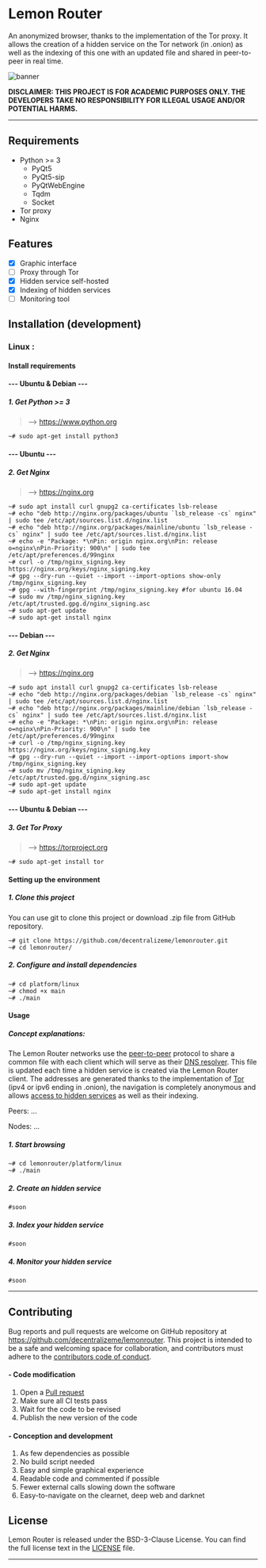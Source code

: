 # Lemon Router

An anonymized browser, thanks to the implementation of the Tor proxy. It allows the creation of a hidden service on the Tor network (in .onion) as well as the indexing of this one with an updated file and shared in peer-to-peer in real time.

![banner](https://raw.githubusercontent.com/decentralizeme/lemonrouter/main/banner.png)

**DISCLAIMER: THIS PROJECT IS FOR ACADEMIC PURPOSES ONLY. THE DEVELOPERS TAKE NO RESPONSIBILITY FOR ILLEGAL USAGE AND/OR POTENTIAL HARMS.**

------

## Requirements

- Python >= 3
  - PyQt5
  - PyQt5-sip
  - PyQtWebEngine
  - Tqdm
  - Socket
- Tor proxy
- Nginx

## Features

- [x] Graphic interface
- [ ] Proxy through Tor
- [x] Hidden service self-hosted
- [x] Indexing of hidden services
- [ ] Monitoring tool

## Installation (development)

### Linux :

#### Install requirements

#### --- Ubuntu & Debian ---

##### 1. Get Python >= 3

> --> https://www.python.org

```shell
~# sudo apt-get install python3
```

#### --- Ubuntu ---

##### 2. Get Nginx

> --> https://nginx.org

```shell
~# sudo apt install curl gnupg2 ca-certificates lsb-release
~# echo "deb http://nginx.org/packages/ubuntu `lsb_release -cs` nginx" | sudo tee /etc/apt/sources.list.d/nginx.list
~# echo "deb http://nginx.org/packages/mainline/ubuntu `lsb_release -cs` nginx" | sudo tee /etc/apt/sources.list.d/nginx.list
~# echo -e "Package: *\nPin: origin nginx.org\nPin: release o=nginx\nPin-Priority: 900\n" | sudo tee /etc/apt/preferences.d/99nginx
~# curl -o /tmp/nginx_signing.key https://nginx.org/keys/nginx_signing.key
~# gpg --dry-run --quiet --import --import-options show-only /tmp/nginx_signing.key
~# gpg --with-fingerprint /tmp/nginx_signing.key #for ubuntu 16.04
~# sudo mv /tmp/nginx_signing.key /etc/apt/trusted.gpg.d/nginx_signing.asc
~# sudo apt-get update
~# sudo apt-get install nginx
```

#### --- Debian ---

##### 2. Get Nginx

> --> https://nginx.org

```shell
~# sudo apt install curl gnupg2 ca-certificates lsb-release
~# echo "deb http://nginx.org/packages/debian `lsb_release -cs` nginx" | sudo tee /etc/apt/sources.list.d/nginx.list
~# echo "deb http://nginx.org/packages/mainline/debian `lsb_release -cs` nginx" | sudo tee /etc/apt/sources.list.d/nginx.list
~# echo -e "Package: *\nPin: origin nginx.org\nPin: release o=nginx\nPin-Priority: 900\n" | sudo tee /etc/apt/preferences.d/99nginx
~# curl -o /tmp/nginx_signing.key https://nginx.org/keys/nginx_signing.key
~# gpg --dry-run --quiet --import --import-options import-show /tmp/nginx_signing.key
~# sudo mv /tmp/nginx_signing.key /etc/apt/trusted.gpg.d/nginx_signing.asc
~# sudo apt-get update
~# sudo apt-get install nginx
```

#### --- Ubuntu & Debian ---

##### 3. Get Tor Proxy

> --> https://torproject.org

```shell
~# sudo apt-get install tor
```



#### Setting up the environment

##### 1. Clone this project

You can use git to clone this project or download .zip file from GitHub repository.

```shell
~# git clone https://github.com/decentralizeme/lemonrouter.git
~# cd lemonrouter/
```

##### 2. Configure and install dependencies

```shell
~# cd platform/linux
~# chmod +x main
~# ./main
```

#### Usage

##### Concept explanations:

The Lemon Router networks use the [peer-to-peer](https://en.wikipedia.org/wiki/Peer-to-peer) protocol to share a common file with each client which will serve as their [DNS resolver](https://en.wikipedia.org/wiki/Domain_Name_System). This file is updated each time a hidden service is created via the Lemon Router client. The addresses are generated thanks to the implementation of [Tor ](https://en.wikipedia.org/wiki/Tor_(anonymity_network)) (ipv4 or ipv6 ending in .onion), the navigation is completely anonymous and allows [access to hidden services](https://en.wikipedia.org/wiki/The_Hidden_Wiki) as well as their indexing.

Peers: ...

Nodes: ...

##### 1. Start browsing

```shell
~# cd lemonrouter/platform/linux
~# ./main
```

##### 2. Create an hidden service

```shell
#soon
```

##### 3. Index your hidden service

```shell
#soon
```

##### 4. Monitor your hidden service

```shell
#soon
```

------

## Contributing

Bug reports and pull requests are welcome on GitHub repository at https://github.com/decentralizeme/lemonrouter. This project is intended to be a safe and welcoming space for collaboration, and contributors must adhere to the [contributors code of conduct](https://www.contributor-covenant.org/).

#### - Code modification

1. Open a [Pull request](https://github.com/decentralizeme/lemonrouter/pulls)
2. Make sure all CI tests pass
3. Wait for the code to be revised
4. Publish the new version of the code

#### - Conception and development

1. As few dependencies as possible
2. No build script needed
3. Easy and simple graphical experience
4. Readable code and commented if possible
5. Fewer external calls slowing down the software
6. Easy-to-navigate on the clearnet, deep web and darknet

## License

Lemon Router  is released under the BSD-3-Clause License. You can find the full license text in the [LICENSE](https://github.com/decentralizeme/lemonrouter/blob/main/LICENSE) file.

------

